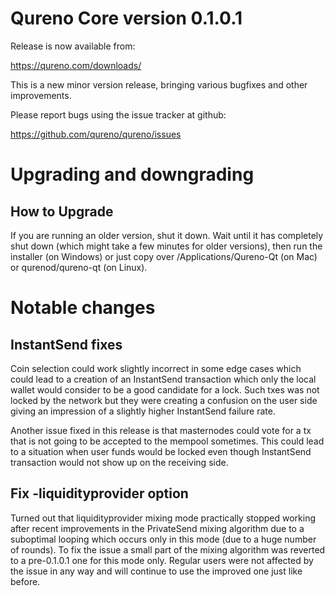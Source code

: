 Qureno Core version 0.1.0.1
==========================

Release is now available from:

  <https://qureno.com/downloads/>

This is a new minor version release, bringing various bugfixes and other
improvements.

Please report bugs using the issue tracker at github:

  <https://github.com/qureno/qureno/issues>


Upgrading and downgrading
=========================

How to Upgrade
--------------

If you are running an older version, shut it down. Wait until it has completely
shut down (which might take a few minutes for older versions), then run the
installer (on Windows) or just copy over /Applications/Qureno-Qt (on Mac) or
qurenod/qureno-qt (on Linux).

Notable changes
===============

InstantSend fixes
-----------------

Coin selection could work slightly incorrect in some edge cases which could
lead to a creation of an InstantSend transaction which only the local wallet
would consider to be a good candidate for a lock. Such txes was not locked by
the network but they were creating a confusion on the user side giving an
impression of a slightly higher InstantSend failure rate.

Another issue fixed in this release is that masternodes could vote for a tx
that is not going to be accepted to the mempool sometimes. This could lead to
a situation when user funds would be locked even though InstantSend transaction
would not show up on the receiving side.

Fix -liquidityprovider option
-----------------------------

Turned out that liquidityprovider mixing mode practically stopped working after
recent improvements in the PrivateSend mixing algorithm due to a suboptimal
looping which occurs only in this mode (due to a huge number of rounds). To fix
the issue a small part of the mixing algorithm was reverted to a pre-0.1.0.1 one
for this mode only. Regular users were not affected by the issue in any way and
will continue to use the improved one just like before.